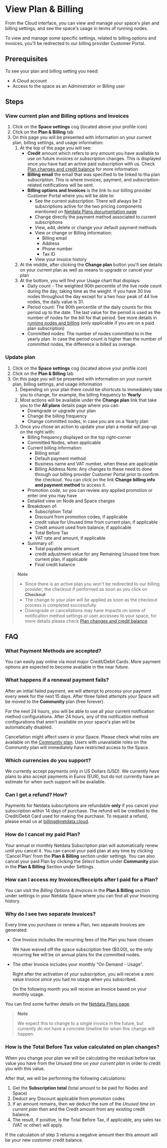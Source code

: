 # View Plan & Billing

From the Cloud interface, you can view and manage your space's plan and billing settings, and see the space's usage in terms of running nodes.

To view and manage some specific settings, related to billing options and invoices, you'll be redirected to our billing provider Customer Portal.

## Prerequisites

To see your plan and billing setting you need:

- A Cloud account
- Access to the space as an Administrator or Billing user

## Steps

### View current plan and Billing options and Invoices

1. Click on the **Space settings** cog (located above your profile icon)
1. Click on the **Plan & Billing** tab
1. On this page you will be presented with information on your current plan, billing settings, and usage information:
   1. At the top of the page you will see:
      - **Credit** amount which refers to any amount you have available to use on future invoices or subscription changes. This is displayed once you have had an active paid subscription with us. Check [Plan changes and credit balance](https://github.com/netdata/netdata/blob/master/docs/cloud/manage/plans.md#plan-changes-and-credit-balance) for more information
      - **Billing email** the email that was specified to be linked to tha plan subscription. This is where invoices, payment, and subscription-related notifications will be sent.
      - **Billing options and Invoices** is the link to our billing provider Customer Portal where you will be able to:
         - See the current subscription. There will always be 2 subscriptions active for the two pricing components mentioned on [Netdata Plans documentation page](https://github.com/netdata/netdata/blob/master/docs/cloud/manage/plans.md#plans)
         - Change directly the payment method associated to current subscriptions
         - View, add, delete or change your default payment methods
         - View or change or Billing information:
            - Billing email
            - Address
            - Phone number
            - Tax ID
         - View your invoice history
   2. At the middle, after clicking the **Change plan** button you'll see details on your current plan as well as means to upgrade or cancel your plan
   3. At the bottom, you will find your Usage chart that displays:
      - Daily count - The weighted 90th percentile of the live node count during the day, taking time as the weight. If you have 30 live nodes throughout the day except for a two hour peak of 44 live nodes, the daily value is 31.
      - Period count: The 90th percentile of the daily counts for this period up to the date. The last value for the period is used as the number of nodes for the bill for that period. See more details in [running nodes and billing](https://github.com/netdata/netdata/blob/master/docs/cloud/manage/plans.md#running-nodes-and-billing) (only applicable if you are on a paid plan subscription)
      - Committed nodes: The number of nodes committed to in the yearly plan. In case the period count is higher than the number of committed nodes, the difference is billed as overage.

### Update plan

1. Click on the **Space settings** cog (located above your profile icon)
2. Click on the **Plan & Billing** tab
3. On this page you will be presented with information on your current plan, billing settings, and usage information
   1. Depending on your plan there could be shortcuts to immediately take you to change, for example, the billing frequency to **Yearly**
   2. Most actions will be available under the **Change plan** link that take you to the **All plans** details page where you can:
      - Downgrade or upgrade your plan
      - Change the billing frequency
      - Change committed nodes, in case you are on a Yearly plan
   3. Once you chose an action to update your plan a modal will pop-up on the right with:
      - Billing frequency displayed on the top right-corner
      - Committed Nodes, when applicable
      - Current billing information:
         - Billing email
         - Default payment method
         - Business name and VAT number, when these are applicable
         - Billing Address
         Note: Any changes to these need to done through our billing provider Customer Portal prior to confirm the checkout. You can click on the link **Change billing info and payment method** to access it.
      - Promotion code, so you can review any applied promotion or enter one you may have
      - Detailed view on Node and Space charges
      - Breakdown of:
         - Subscription Total
         - Discount from promotion codes, if applicable
         - credit value for Unused time from current plan, if applicable
         - Credit amount used from balance, if applicable
         - Total Before Tax
         - VAT rate and amount, if applicable
      - Summary of:
         - Total payable amount
         - credit adjustment value for any Remaining Unused time from current plan, if applicable
         - Final credit balance

> **Note**
>
> - Since there is an active plan you won't be redirected to our billing provider, the checkout if performed as soon as you click on **Checkout**
> - The change to your plan will be applied as soon as the checkout process is completed successfully
> - Downgrade or cancellations may have impacts on some of notification method settings or user accesses to your space, for more details please check [Plan changes and credit balance](https://github.com/netdata/netdata/blob/master/docs/cloud/manage/plans.md#plan-changes-and-credit-balance)

## FAQ

### What Payment Methods are accepted?

You can easily pay online via most major Credit/Debit Cards. More payment options are expected to become available in the near future.

### What happens if a renewal payment fails?

After an initial failed payment, we will attempt to process your payment every week for the next 15 days. After three failed attempts your Space will be moved to the **Community** plan (free forever).

For the next 24 hours, you will be able to use all your current notification method configurations. After 24 hours, any of the notification method configurations that aren't available on your space's plan will be automatically disabled.

Cancellation might affect users in your Space. Please check what roles are available on the [Community plan](https://github.com/netdata/netdata/blob/master/docs/cloud/manage/plans.md#areas-that-change-upon-subscription). Users with unavailable roles on the Community plan will immediately have restricted access to the Space.

### Which currencies do you support?

We currently accept payments only in US Dollars (USD). We currently have plans to also accept payments in Euros (EUR), but do not currently have an estimate for when such support will be available.

### Can I get a refund? How?

Payments for Netdata subscriptions are refundable **only** if you cancel your subscription within 14 days of purchase. The refund will be credited to the Credit/Debit Card used for making the purchase. To request a refund, please email us at [billing@netdata.cloud](mailto:billing@netdata.cloud).

### How do I cancel my paid Plan?

Your annual or monthly Netdata Subscription plan will automatically renew until you cancel it. You can cancel your paid plan at any time by clicking ‘Cancel Plan’ from the **Plan & Billing** section under settings. You can also cancel your paid Plan by clicking the _Select_ button under **Community** plan in the **Plan & Billing** Section under Settings.

### How can I access my Invoices/Receipts after I paid for a Plan?

You can visit the _Billing Options & Invoices_ in the **Plan & Billing** section under settings in your Netdata Space where you can find all your Invoicing history.

### Why do I see two separate Invoices?

Every time you purchase or renew a Plan, two separate Invoices are generated:

- One Invoice includes the recurring fees of the Plan you have chosen

  We have waived off the space subscription free ($0.00), so the only recurring fee will be on annual plans for the committed nodes.

- The other Invoice includes your monthly “On Demand - Usage”.

  Right after the activation of your subscription, you will receive a zero value Invoice since you had no usage when you subscribed.
  
  On the following month you will receive an Invoice based on your monthly usage.

You can find some further details on the [Netdata Plans page](https://github.com/netdata/netdata/blob/master/docs/cloud/manage/plans.md#plans).

> **Note**
>
> We expect this to change to a single invoice in the future, but currently do not have a concrete timeline for when this change will happen.

### How is the **Total Before Tax** value calculated on plan changes?

When you change your plan we will be calculating the residual before tax value you have from the _Unused time on your current plan_ in order to credit you with this value.  

After that, we will be performing the following calculations:

1. Get the **Subscription total** (total amount to be paid for Nodes and Space)
2. Deduct any Discount applicable from promotion codes
3. If an amount remains, then we deduct the sum of the _Unused time on current plan_ then and the Credit amount from any existing credit balance.
4. The result, if positive, is the Total Before Tax, if applicable, any sales tax (VAT or other) will apply.

If  the calculation of step 3 returns a negative amount then this amount will be your new customer credit balance.
